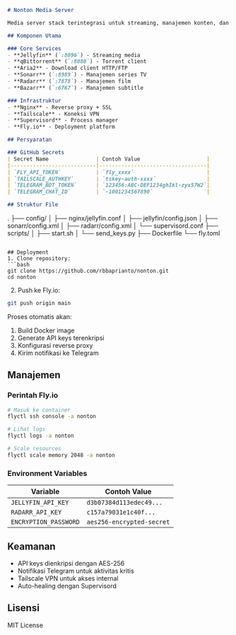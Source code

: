 ```markdown
# Nonton Media Server

Media server stack terintegrasi untuk streaming, manajemen konten, dan otomasi unduhan. Deploy otomatis ke Fly.io dengan Docker.

## Komponen Utama

### Core Services
- **Jellyfin** (`:8096`) - Streaming media
- **qBittorrent** (`:8080`) - Torrent client
- **Aria2** - Download client HTTP/FTP
- **Sonarr** (`:8989`) - Manajemen series TV
- **Radarr** (`:7878`) - Manajemen film
- **Bazarr** (`:6767`) - Manajemen subtitle

### Infrastruktur
- **Nginx** - Reverse proxy + SSL
- **Tailscale** - Koneksi VPN
- **Supervisord** - Process manager
- **Fly.io** - Deployment platform

## Persyaratan

### GitHub Secrets
| Secret Name               | Contoh Value                     |
|---------------------------|----------------------------------|
| `FLY_API_TOKEN`           | `fly_xxxx`                       |
| `TAILSCALE_AUTHKEY`       | `tskey-auth-xxxx`                |
| `TELEGRAM_BOT_TOKEN`      | `123456:ABC-DEF1234ghIkl-zyx57W2`|
| `TELEGRAM_CHAT_ID`        | `-1001234567890`                 |

## Struktur File
```
.
├── config/
│   ├── nginx/jellyfin.conf
│   ├── jellyfin/config.json
│   ├── sonarr/config.xml
│   ├── radarr/config.xml
│   └── supervisord.conf
├── scripts/
│   ├── start.sh
│   └── send_keys.py
├── Dockerfile
└── fly.toml
```

## Deployment
1. Clone repository:
```bash
git clone https://github.com/rbbaprianto/nonton.git
cd nonton
```

2. Push ke Fly.io:
```bash
git push origin main
```

Proses otomatis akan:
1. Build Docker image
2. Generate API keys terenkripsi
3. Konfigurasi reverse proxy
4. Kirim notifikasi ke Telegram

## Manajemen

### Perintah Fly.io
```bash
# Masuk ke container
flyctl ssh console -a nonton

# Lihat logs
flyctl logs -a nonton

# Scale resources
flyctl scale memory 2048 -a nonton
```

### Environment Variables
| Variable               | Contoh Value               |
|------------------------|----------------------------|
| `JELLYFIN_API_KEY`     | `d3b07384d113edec49...`    |
| `RADARR_API_KEY`       | `c157a79031e1c40f...`      |
| `ENCRYPTION_PASSWORD`  | `aes256-encrypted-secret`  |

## Keamanan
- API keys dienkripsi dengan AES-256
- Notifikasi Telegram untuk aktivitas kritis
- Tailscale VPN untuk akses internal
- Auto-healing dengan Supervisord

## Lisensi
MIT License
```